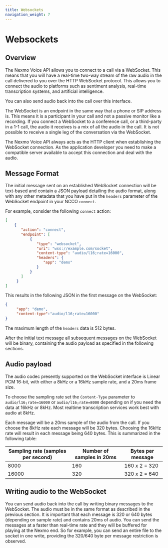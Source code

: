 ```yaml
---
title: Websockets
navigation_weight: 7
---
```


# Websockets

## Overview

The Nexmo Voice API allows you to connect to a call via a WebSocket. This means that you will have a real-time two-way stream of the raw audio in the call delivered to you over the HTTP WebSocket protocol. This allows you to connect the audio to platforms such as sentiment analysis, real-time transcription systems, and artificial intelligence.

You can also send audio back into the call over this interface.

The WebSocket is an endpoint in the same way that a phone or SIP address is. This means it is a participant in your call and not a passive monitor like a recording. If you connect a WebSocket to a conference call, or a third-party in a 1-1 call, the audio it receives is a mix of all the audio in the call. It is not possible to receive a single leg of the conversation via the WebSocket.

The Nexmo Voice API always acts as the HTTP client when establishing the WebSocket connection. As the application developer you need to make a compatible server available to accept this connection and deal with the audio.

## Message Format

The initial message sent on an established WebSocket connection will be text-based and contain a JSON payload detailing the audio format, along with any other metadata that you have put in the `headers` parameter of the WebSocket endpoint in your NCCO `connect`.

For example, consider the following `connect` action:

``` json
[
    {
       "action": "connect",
       "endpoint": [
           {
              "type": "websocket",
              "uri": "wss://example.com/socket",
              "content-type": "audio/l16;rate=16000", 
              "headers": {
                 "app": "demo"
              }
           }
       ]
     }
]
```

This results in the following JSON in the first message on the
WebSocket:

``` json
{
     "app": "demo",
     "content-type":"audio/l16;rate=16000"
}
```

The maximum length of the `headers` data is 512 bytes.

After the initial text message all subsequent messages on the WebSocket will be binary, containing the audio payload as specified in the following sections.

## Audio payload

The audio codec presently supported on the WebSocket interface is Linear PCM 16-bit, with either a 8kHz or a 16kHz sample rate, and a 20ms frame size.

To choose the sampling rate set the `Content-Type` parameter to `audio/l16;rate=16000` or `audio/l16;rate=8000` depending on if you need the data at 16kHz or 8kHz. Most realtime transcription services work best with audio at 8kHz.

Each message will be a 20ms sample of the audio from the call. If you choose the 8kHz rate each message will be 320 bytes. Choosing the 16kHz rate will result in each message being 640 bytes. This is summarized in the following table:

| Sampling rate (samples per second) | Number of samples in 20ms | Bytes per message |
|----|----|----|
| 8000 | 160 | 160 x 2 = 320 |
| 16000 | 320 | 320 x 2 = 640 |

## Writing audio to the WebSocket

You can send audio back into the call by writing binary messages to the WebSocket. The audio must be in the same format as described in the previous section. It is important that each message is 320 or 640 bytes (depending on sample rate) and contains 20ms of audio. You can send the messages at a faster than real-time rate and they will be buffered for playing at the Nexmo end. So for example, you can send an entire file to the socket in one write, providing the 320/640 byte per message restriction is observed.
